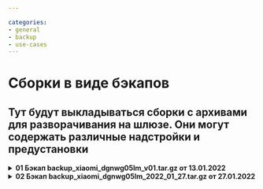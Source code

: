 ```yaml
---

categories:
- general
- backup
- use-cases
---
```


# Сборки в виде бэкапов

## Тут будут выкладываться сборки с архивами для разворачивания на шлюзе. Они могут содержать различные надстройки и предустановки


<details>
  <summary><b>01 Бэкап backup_xiaomi_dgnwg05lm_v01.tar.gz от 13.01.2022</b></summary>
  
> Важно! Данная сборка подходит только для шлюзов Xiaomi DGNWG05LM, так как включает в себя bluetooth и установленную интеграцию Passive BLE Monitor

___
1. Разворачивать бэкап строго на OpenWRT версии OpenLumi 21.02.1 r16325-88151b8303
1. После того, как развернете бэкап, перезагрузите шлюз и ждите, когда поднимется точка доступа OpenWRT (логин root, пароль 12345678)
    * zigbee2mqtt (в конфиге указан бодрейт 1.000.000, если у вас бодрейт отличный от этого, то укажите нужный бодрейт)
    * mpd
    * lumimqtt
    * mosquitto
   * home assistant 2021.11.5 _(откроется приветственная страница, логин и пароль создаем сами)_
    * ble monitor 6.0.2



### Разворачивание из бэкапа

**1)** [Скачать бэкап для шлюза Xiaomi DGNWG05LM версии 1](https://drive.google.com/file/d/14PbrZLXfj3q9Ymy25oAL-w5gfjZbTS47/view?usp=sharing)

**2)** Бэкап backup_xiaomi_dgnwg05lm_v01.tar.gz закинуть в папку /tmp и после в консоль вставить команду. Ждем окончания процесса разархивирования

```
tar xzv -C / -f /tmp/backup_xiaomi_dgnwg05lm_v01.tar.gz
```

**3)** Перезагрузить шлюз

```
reboot
```

**4)** Ждем когда появится точка доступа OpenWRT. 

Учетные данные для входа в OpenWRT
```
Логин: root
Пароль: 12345678
```

</details>

<details>
  <summary><b>02 Бэкап backup_xiaomi_dgnwg05lm_2022_01_27.tar.gz от 27.01.2022</b></summary>
  


> Важно! Данная сборка подходит только для шлюзов Xiaomi DGNWG05LM, так как включает в себя bluetooth и установленную интеграцию Passive BLE Monitor



1. Разворачивать бэкап строго на OpenWRT версии OpenLumi 21.02.1 r16325-88151b8303
1. После того, как развернете бэкап, перезагрузите шлюз и ждите, когда поднимется точка доступа OpenWRT (логин root, пароль 12345678)
1. zigbee2mqtt версии 1.22.2 (в конфиге указан бодрейт 1.000.000, если у вас бодрейт отличный от этого, то укажите нужный бодрейт)
1. mpd
1. lumimqtt
1. mosquitto
1. home assistant 2021.12.10 (откроется приветственная страница, логин и пароль создаем сами)
1. ble monitor 7.3.9


***
### Разворачивание из бэкапа

**1)** [Скачать бэкап для шлюза Xiaomi DGNWG05LM версии 2](https://drive.google.com/file/d/16tuU54YOxGspSfSVD5vD6le-ukmG-3i9/view?usp=sharing)

**2)** Бэкап backup_xiaomi_dgnwg05lm_2022_01_27.tar.gz закинуть в папку /tmp и после в консоль вставить команду. Ждем окончания процесса разархивирования

```
tar xzv -C / -f /tmp/backup_xiaomi_dgnwg05lm_2022_01_27.tar.gz
```

**3)** Перезагрузить шлюз

```
reboot
```

**4)** Ждем когда появится точка доступа OpenWRT. 

Учетные данные для входа в OpenWRT
```
Логин: root
Пароль: 12345678
```
  
</details>




